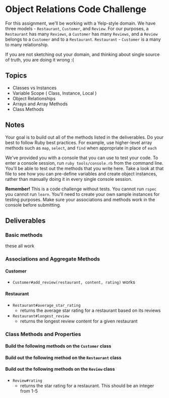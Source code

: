 # Object Relations Code Challenge

For this assignment, we'll be working with a Yelp-style domain. We have three models - `Restaurant`, `Customer`, and `Review`.
For our purposes, a `Restaurant` has many `Reviews`, a `Customer` has many `Reviews`, and a `Review` belongs to a `Customer` and to a `Restaurant`.
`Restaurant` - `Customer` is a many to many relationship.

If you are not sketching out your domain, and thinking about single source of truth,
you are doing it wrong :(

## Topics

- Classes vs Instances
- Variable Scope ( Class, Instance, Local )
- Object Relationships
- Arrays and Array Methods
- Class Methods

## Notes

Your goal is to build out all of the methods listed in the deliverables. Do your best to follow Ruby best practices. For example, use higher-level array methods such as `map`, `select`, and `find` when appropriate in place of `each`

We've provided you with a console that you can use to test your code. To enter a console session, run `ruby tools/console.rb` from the command line. You'll be able to test out the methods that you write here. Take a look at that file to see how you can pre-define variables and create object instances, rather than manually doing it in every single console session.

**Remember!** This is a code challenge without tests. You cannot run `rspec` you cannot run `learn`. You'll need to create your own sample instances for testing purposes. Make sure your associations and methods work in the console before submitting.

## Deliverables

### Basic methods
these all work
<!-- - `Customer.all`
  - should return **all** of the customer instances
- `Restaurant.all`
  - returns an array of all restaurants
- `Review.all`
  - returns all of the reviews -->
  
### Associations and Aggregate Methods

#### Customer

- `Customer#add_review(restaurant, content, rating)` works
  <!-- - given a **restaurant object**, some review content (as a string), and a star rating (as an integer), creates a new review and associates it with that customer and restaurant. -->
<!-- - `Customer#num_reviews`  works
  - Returns the total number of reviews that a customer has authored -->
<!-- - `Customer#restaurants` works
  - Returns a **unique** array of all restaurants a customer has reviewed -->

#### Restaurant

<!-- - `Restaurant#customers`  works
  - Returns a **unique** list of all customers who have reviewed a particular restaurant. -->
<!-- - `Restaurant#reviews`  works
  - returns an array of all reviews for that restaurant -->
- `Restaurant#average_star_rating`
  - returns the average star rating for a restaurant based on its reviews
- `Restaurant#longest_review`
  - returns the longest review content for a given restaurant

### Class Methods and Properties

#### Build the following methods on the `Customer` class

<!-- - `Customer.find_by_name(name)`   works
  - given a string of a **full name**, returns the **first customer** whose full name matches -->
<!-- - `Customer.find_all_by_first_name(name)`  works
  - given a string of a first name, returns an **array** containing all customers with that first name -->
<!-- - `Customer.all_names` works
  - should return an **array** of all of the customer full names -->

#### Build out the following method on the `Restaurant` class
<!-- 
- `Restaurant.find_by_name(name)`  works
  - given a string of restaurant name, returns the first restaurant that matches -->

#### Build out the following methods on the `Review` class

<!-- - `Review#customer`  works
  - returns the customer object for that given review
  - Once a review is created, I should not be able to change the author -->
<!-- - `Review#restaurant`works
  - returns the restaurant object for that given review
  - Once a review is created, I should not be able to change the restaurant -->
- `Review#rating`
  - returns the star rating for a restaurant. This should be an integer from 1-5
<!-- - `Review#content`  works
  - returns the review content, as a string, for a particular review -->
